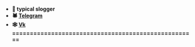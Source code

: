 ###
- 🦂<b>  typical slogger <b/> <br />
- 🕷 [Telegram](https://t.me/qwmnip) <br />
- 🕸 [Vk](https://vk.com/mmmmmmet) <br />
==================================================== <br />
